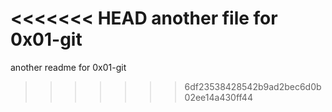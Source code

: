 <<<<<<< HEAD
another file for 0x01-git
=======
another readme for 0x01-git
>>>>>>> 6df23538428542b9ad2bec6d0b02ee14a430ff44
